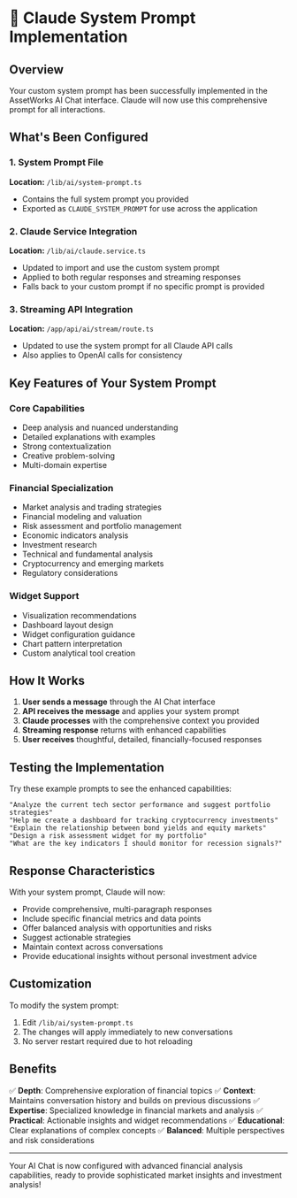# 🤖 Claude System Prompt Implementation

## Overview
Your custom system prompt has been successfully implemented in the AssetWorks AI Chat interface. Claude will now use this comprehensive prompt for all interactions.

## What's Been Configured

### 1. System Prompt File
**Location:** `/lib/ai/system-prompt.ts`
- Contains the full system prompt you provided
- Exported as `CLAUDE_SYSTEM_PROMPT` for use across the application

### 2. Claude Service Integration
**Location:** `/lib/ai/claude.service.ts`
- Updated to import and use the custom system prompt
- Applied to both regular responses and streaming responses
- Falls back to your custom prompt if no specific prompt is provided

### 3. Streaming API Integration
**Location:** `/app/api/ai/stream/route.ts`
- Updated to use the system prompt for all Claude API calls
- Also applies to OpenAI calls for consistency

## Key Features of Your System Prompt

### Core Capabilities
- Deep analysis and nuanced understanding
- Detailed explanations with examples
- Strong contextualization
- Creative problem-solving
- Multi-domain expertise

### Financial Specialization
- Market analysis and trading strategies
- Financial modeling and valuation
- Risk assessment and portfolio management
- Economic indicators analysis
- Investment research
- Technical and fundamental analysis
- Cryptocurrency and emerging markets
- Regulatory considerations

### Widget Support
- Visualization recommendations
- Dashboard layout design
- Widget configuration guidance
- Chart pattern interpretation
- Custom analytical tool creation

## How It Works

1. **User sends a message** through the AI Chat interface
2. **API receives the message** and applies your system prompt
3. **Claude processes** with the comprehensive context you provided
4. **Streaming response** returns with enhanced capabilities
5. **User receives** thoughtful, detailed, financially-focused responses

## Testing the Implementation

Try these example prompts to see the enhanced capabilities:

```
"Analyze the current tech sector performance and suggest portfolio strategies"
"Help me create a dashboard for tracking cryptocurrency investments"
"Explain the relationship between bond yields and equity markets"
"Design a risk assessment widget for my portfolio"
"What are the key indicators I should monitor for recession signals?"
```

## Response Characteristics

With your system prompt, Claude will now:
- Provide comprehensive, multi-paragraph responses
- Include specific financial metrics and data points
- Offer balanced analysis with opportunities and risks
- Suggest actionable strategies
- Maintain context across conversations
- Provide educational insights without personal investment advice

## Customization

To modify the system prompt:
1. Edit `/lib/ai/system-prompt.ts`
2. The changes will apply immediately to new conversations
3. No server restart required due to hot reloading

## Benefits

✅ **Depth**: Comprehensive exploration of financial topics
✅ **Context**: Maintains conversation history and builds on previous discussions
✅ **Expertise**: Specialized knowledge in financial markets and analysis
✅ **Practical**: Actionable insights and widget recommendations
✅ **Educational**: Clear explanations of complex concepts
✅ **Balanced**: Multiple perspectives and risk considerations

---

Your AI Chat is now configured with advanced financial analysis capabilities, ready to provide sophisticated market insights and investment analysis!